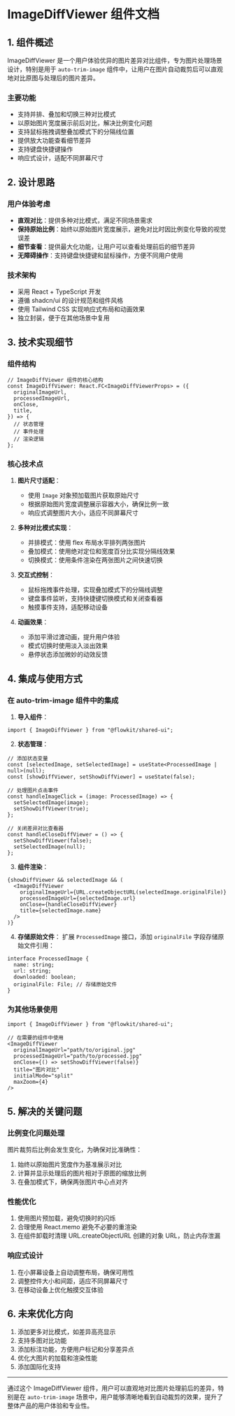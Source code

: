 # ImageDiffViewer 组件文档

## 1. 组件概述

ImageDiffViewer 是一个用户体验优异的图片差异对比组件，专为图片处理场景设计，特别是用于 `auto-trim-image` 组件中，让用户在图片自动裁剪后可以直观地对比原图与处理后的图片差异。

### 主要功能
- 支持并排、叠加和切换三种对比模式
- 以原始图片宽度展示前后对比，解决比例变化问题
- 支持鼠标拖拽调整叠加模式下的分隔线位置
- 提供放大功能查看细节差异
- 支持键盘快捷键操作
- 响应式设计，适配不同屏幕尺寸

## 2. 设计思路

### 用户体验考虑
- **直观对比**：提供多种对比模式，满足不同场景需求
- **保持原始比例**：始终以原始图片宽度展示，避免对比时因比例变化导致的视觉误差
- **细节查看**：提供最大化功能，让用户可以查看处理前后的细节差异
- **无障碍操作**：支持键盘快捷键和鼠标操作，方便不同用户使用

### 技术架构
- 采用 React + TypeScript 开发
- 遵循 shadcn/ui 的设计规范和组件风格
- 使用 Tailwind CSS 实现响应式布局和动画效果
- 独立封装，便于在其他场景中复用

## 3. 技术实现细节

### 组件结构

```tsx
// ImageDiffViewer 组件的核心结构
const ImageDiffViewer: React.FC<ImageDiffViewerProps> = ({
  originalImageUrl,
  processedImageUrl,
  onClose,
  title,
}) => {
  // 状态管理
  // 事件处理
  // 渲染逻辑
};
```

### 核心技术点

1. **图片尺寸适配**：
   - 使用 `Image` 对象预加载图片获取原始尺寸
   - 根据原始图片宽度调整展示容器大小，确保比例一致
   - 响应式调整图片大小，适应不同屏幕尺寸

2. **多种对比模式实现**：
   - 并排模式：使用 flex 布局水平排列两张图片
   - 叠加模式：使用绝对定位和宽度百分比实现分隔线效果
   - 切换模式：使用条件渲染在两张图片之间快速切换

3. **交互式控制**：
   - 鼠标拖拽事件处理，实现叠加模式下的分隔线调整
   - 键盘事件监听，支持快捷键切换模式和关闭查看器
   - 触摸事件支持，适配移动设备

4. **动画效果**：
   - 添加平滑过渡动画，提升用户体验
   - 模式切换时使用淡入淡出效果
   - 悬停状态添加微妙的动效反馈

## 4. 集成与使用方式

### 在 auto-trim-image 组件中的集成

1. **导入组件**：
```tsx
import { ImageDiffViewer } from "@flowkit/shared-ui";
```

2. **状态管理**：
```tsx
// 添加状态变量
const [selectedImage, setSelectedImage] = useState<ProcessedImage | null>(null);
const [showDiffViewer, setShowDiffViewer] = useState(false);

// 处理图片点击事件
const handleImageClick = (image: ProcessedImage) => {
  setSelectedImage(image);
  setShowDiffViewer(true);
};

// 关闭差异对比查看器
const handleCloseDiffViewer = () => {
  setShowDiffViewer(false);
  setSelectedImage(null);
};
```

3. **组件渲染**：
```tsx
{showDiffViewer && selectedImage && (
  <ImageDiffViewer
    originalImageUrl={URL.createObjectURL(selectedImage.originalFile)}
    processedImageUrl={selectedImage.url}
    onClose={handleCloseDiffViewer}
    title={selectedImage.name}
  />
)}
```

4. **存储原始文件**：
扩展 `ProcessedImage` 接口，添加 `originalFile` 字段存储原始文件引用：
```tsx
interface ProcessedImage {
  name: string;
  url: string;
  downloaded: boolean;
  originalFile: File; // 存储原始文件
}
```

### 为其他场景使用

```tsx
import { ImageDiffViewer } from "@flowkit/shared-ui";

// 在需要的组件中使用
<ImageDiffViewer
  originalImageUrl="path/to/original.jpg"
  processedImageUrl="path/to/processed.jpg"
  onClose={() => setShowDiffViewer(false)}
  title="图片对比"
  initialMode="split"
  maxZoom={4}
/>
```

## 5. 解决的关键问题

### 比例变化问题处理

图片裁剪后比例会发生变化，为确保对比准确性：
1. 始终以原始图片宽度作为基准展示对比
2. 计算并显示处理后的图片相对于原图的缩放比例
3. 在叠加模式下，确保两张图片中心点对齐

### 性能优化

1. 使用图片预加载，避免切换时的闪烁
2. 合理使用 React.memo 避免不必要的重渲染
3. 在组件卸载时清理 URL.createObjectURL 创建的对象 URL，防止内存泄漏

### 响应式设计

1. 在小屏幕设备上自动调整布局，确保可用性
2. 调整控件大小和间距，适应不同屏幕尺寸
3. 在移动设备上优化触摸交互体验

## 6. 未来优化方向

1. 添加更多对比模式，如差异高亮显示
2. 支持多图对比功能
3. 添加标注功能，方便用户标记和分享差异点
4. 优化大图片的加载和渲染性能
5. 添加国际化支持

---

通过这个 ImageDiffViewer 组件，用户可以直观地对比图片处理前后的差异，特别是在 `auto-trim-image` 场景中，用户能够清晰地看到自动裁剪的效果，提升了整体产品的用户体验和专业性。